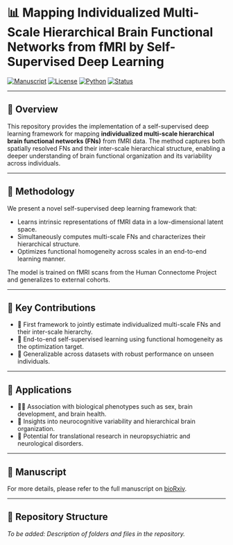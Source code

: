 
# 📊 Mapping Individualized Multi-Scale Hierarchical Brain Functional Networks from fMRI by Self-Supervised Deep Learning

[![Manuscript](https://img.shields.io/badge/BioRxiv-View%20Manuscript-blue)](https://www.biorxiv.org/content/10.1101/2025.04.07.647618v1.abstract)
[![License](https://img.shields.io/badge/license-MIT-green)](LICENSE)
[![Python](https://img.shields.io/badge/python-3.8%2B-blue.svg)](https://www.python.org/)
[![Status](https://img.shields.io/badge/status-Research%20Prototype-orange)]()

---

## 🧠 Overview

This repository provides the implementation of a self-supervised deep learning framework for mapping **individualized multi-scale hierarchical brain functional networks (FNs)** from fMRI data. The method captures both spatially resolved FNs and their inter-scale hierarchical structure, enabling a deeper understanding of brain functional organization and its variability across individuals.

---

## 🧪 Methodology

We present a novel self-supervised deep learning framework that:
- Learns intrinsic representations of fMRI data in a low-dimensional latent space.
- Simultaneously computes multi-scale FNs and characterizes their hierarchical structure.
- Optimizes functional homogeneity across scales in an end-to-end learning manner.

The model is trained on fMRI scans from the Human Connectome Project and generalizes to external cohorts.

---

## 🚀 Key Contributions

- 📌 First framework to jointly estimate individualized multi-scale FNs and their inter-scale hierarchy.
- 🧬 End-to-end self-supervised learning using functional homogeneity as the optimization target.
- 🔁 Generalizable across datasets with robust performance on unseen individuals.

---

## 🧭 Applications

- 🧑‍🔬 Association with biological phenotypes such as sex, brain development, and brain health.
- 🧠 Insights into neurocognitive variability and hierarchical brain organization.
- 🧬 Potential for translational research in neuropsychiatric and neurological disorders.

---

## 📄 Manuscript

For more details, please refer to the full manuscript on [bioRxiv](https://www.biorxiv.org/content/10.1101/2025.04.07.647618v1.abstract).

---

## 📁 Repository Structure

*To be added: Description of folders and files in the repository.*

